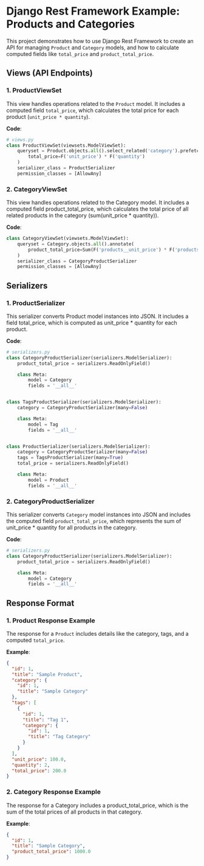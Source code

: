 # Django Rest Framework Example: Products and Categories

This project demonstrates how to use Django Rest Framework to create an API for managing `Product` and `Category`
models, and how to calculate computed fields like `total_price` and `product_total_price`.

## Views (API Endpoints)

### 1. ProductViewSet

This view handles operations related to the `Product` model. It includes a computed field `total_price`, which
calculates the total price for each product (`unit_price * quantity`).

**Code**:

```python
# views.py
class ProductViewSet(viewsets.ModelViewSet):
    queryset = Product.objects.all().select_related('category').prefetch_related('tags__category', 'tags').annotate(
        total_price=F('unit_price') * F('quantity')
    )
    serializer_class = ProductSerializer
    permission_classes = [AllowAny]
```

### 2. CategoryViewSet

This view handles operations related to the Category model. It includes a computed field product_total_price, which
calculates the total price of all related products in the category (sum(unit_price * quantity)).

**Code**:

```python
class CategoryViewSet(viewsets.ModelViewSet):
    queryset = Category.objects.all().annotate(
        product_total_price=Sum(F('products__unit_price') * F('products__quantity'))
    )
    serializer_class = CategoryProductSerializer
    permission_classes = [AllowAny]
```

## Serializers

### 1. ProductSerializer

This serializer converts Product model instances into JSON. It includes a field total_price, which is computed as
unit_price * quantity for each product.

**Code**:

```python
# serializers.py
class CategoryProductSerializer(serializers.ModelSerializer):
    product_total_price = serializers.ReadOnlyField()

    class Meta:
        model = Category
        fields = '__all__'


class TagsProductSerializer(serializers.ModelSerializer):
    category = CategoryProductSerializer(many=False)

    class Meta:
        model = Tag
        fields = '__all__'


class ProductSerializer(serializers.ModelSerializer):
    category = CategoryProductSerializer(many=False)
    tags = TagsProductSerializer(many=True)
    total_price = serializers.ReadOnlyField()

    class Meta:
        model = Product
        fields = '__all__'
```

### 2. CategoryProductSerializer

This serializer converts `Category` model instances into JSON and includes the computed field `product_total_price`, which
represents the sum of unit_price * quantity for all products in the category.

**Code**:

```python
# serializers.py
class CategoryProductSerializer(serializers.ModelSerializer):
    product_total_price = serializers.ReadOnlyField()

    class Meta:
        model = Category
        fields = '__all__'
```

## Response Format

### 1. Product Response Example

The response for a `Product` includes details like the category, tags, and a computed `total_price`.

**Example**:

```json
{
  "id": 1,
  "title": "Sample Product",
  "category": {
    "id": 1,
    "title": "Sample Category"
  },
  "tags": [
    {
      "id": 1,
      "title": "Tag 1",
      "category": {
        "id": 1,
        "title": "Tag Category"
      }
    }
  ],
  "unit_price": 100.0,
  "quantity": 2,
  "total_price": 200.0
}
```

### 2. Category Response Example

The response for a Category includes a product_total_price, which is the sum of the total prices of all products in that
category.

**Example**:

```json
{
  "id": 1,
  "title": "Sample Category",
  "product_total_price": 1000.0
}
```